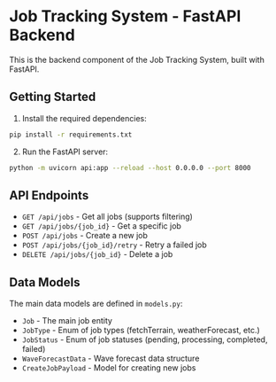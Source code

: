 # Job Tracking System - FastAPI Backend

This is the backend component of the Job Tracking System, built with FastAPI.

## Getting Started

1. Install the required dependencies:

```bash
pip install -r requirements.txt
```

2. Run the FastAPI server:

```bash
python -m uvicorn api:app --reload --host 0.0.0.0 --port 8000
```

## API Endpoints

- `GET /api/jobs` - Get all jobs (supports filtering)
- `GET /api/jobs/{job_id}` - Get a specific job
- `POST /api/jobs` - Create a new job
- `POST /api/jobs/{job_id}/retry` - Retry a failed job
- `DELETE /api/jobs/{job_id}` - Delete a job

## Data Models

The main data models are defined in `models.py`:

- `Job` - The main job entity
- `JobType` - Enum of job types (fetchTerrain, weatherForecast, etc.)
- `JobStatus` - Enum of job statuses (pending, processing, completed, failed)
- `WaveForecastData` - Wave forecast data structure
- `CreateJobPayload` - Model for creating new jobs